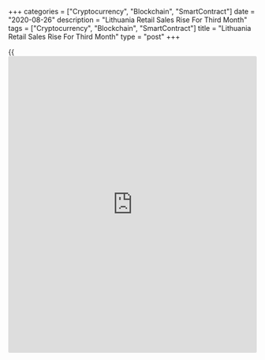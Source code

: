 +++
categories = ["Cryptocurrency", "Blockchain", "SmartContract"]
date = "2020-08-26"
description = "Lithuania Retail Sales Rise For Third Month"
tags = ["Cryptocurrency", "Blockchain", "SmartContract"]
title = "Lithuania Retail Sales Rise For Third Month"
type = "post"
+++

{{<iframe id="large-banner" src="https://www.bounty.group/#slide=24.0" width="100%" height="600" scrolling="no" style="border: 0px solid rgb(216, 221, 230); border-radius: 3px;">}}

Lithuania's retail sales rose for the third month in a row in July,
figures from the statistical office showed on Wednesday.

Retail sales, excluding VAT, increased a working-day adjusted 6.8
percent year-on-year in July, following a 5.6 percent rise in June.

Sales of non-food stores increased 11.4 percent annually in July and
sales in specialized stores rose 11.7 percent.

Sales of food, alcoholic beverages and tobacco increased 4.2 percent and
those in non-specialized stores rose 4.0 percent.

On a month-on-month basis, retail sales rose 0.8 percent in July.

For the January to July period, retail sales rose by a working-day
adjusted 0.2 percent from the same period of the previous year.

For comments and feedback [contact](https://www.playgroundfx.com/contact/): editorial@rtt[news](https://www.letsplayfx.com/blog/forex-news-website/).com

[Economic News][1]

 **What parts of the world are seeing the best (and worst) economic
performances lately? Click[here][2] to check out our [Econ Scorecard][2]
and find out! See up-to-the-moment [ranking](https://www.playgroundfx.com/blog/crypto-exchange-ranking/)s for the best and worst
performers in [GDP][3], [unemployment rate][4], [inflation][5] and much
more.**

   1. www.rtt[news](https://www.letsplayfx.com/blog/forex-news-website/).com/Content/EconomicNews.aspx
   2. www.rtt[news](https://www.letsplayfx.com/blog/forex-news-website/).com/economic-scorecard/world-rank/industrial-production/highest-performance.aspx
   3. www.rtt[news](https://www.letsplayfx.com/blog/forex-news-website/).com/economic-scorecard/world-rank/GDP/highest-performance.aspx
   4. www.rtt[news](https://www.letsplayfx.com/blog/forex-news-website/).com/economic-scorecard/world-rank/unemployment-rate/lowest-performance.aspx
   5. www.rtt[news](https://www.letsplayfx.com/blog/forex-news-website/).com/economic-scorecard/world-rank/CPI/highest-performance.aspx